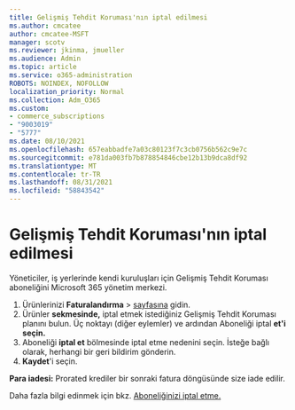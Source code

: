 ```yaml
---
title: Gelişmiş Tehdit Koruması'nın iptal edilmesi
ms.author: cmcatee
author: cmcatee-MSFT
manager: scotv
ms.reviewer: jkinma, jmueller
ms.audience: Admin
ms.topic: article
ms.service: o365-administration
ROBOTS: NOINDEX, NOFOLLOW
localization_priority: Normal
ms.collection: Adm_O365
ms.custom:
- commerce_subscriptions
- "9003019"
- "5777"
ms.date: 08/10/2021
ms.openlocfilehash: 657eabbadfe7a03c80123f7c3cb0756b562c9e7c
ms.sourcegitcommit: e781da003fb7b878854846cbe12b13b9dca8df92
ms.translationtype: MT
ms.contentlocale: tr-TR
ms.lasthandoff: 08/31/2021
ms.locfileid: "58843542"
---
```

# <a name="cancel-advanced-threat-protection"></a>Gelişmiş Tehdit Koruması'nın iptal edilmesi

Yöneticiler, iş yerlerinde kendi kuruluşları için Gelişmiş Tehdit Koruması aboneliğini Microsoft 365 yönetim merkezi.

1. Ürünlerinizi **Faturalandırma**  >  [sayfasına](https://go.microsoft.com/fwlink/p/?linkid=842054) gidin.
2. Ürünler **sekmesinde,** iptal etmek istediğiniz Gelişmiş Tehdit Koruması planını bulun. Üç noktayı (diğer eylemler) ve ardından Aboneliği iptal **et'i seçin.**
3. Aboneliği **iptal et** bölmesinde iptal etme nedenini seçin. İsteğe bağlı olarak, herhangi bir geri bildirim gönderin.
4. **Kaydet**'i seçin.

**Para iadesi:** Prorated krediler bir sonraki fatura döngüsünde size iade edilir.

Daha fazla bilgi edinmek için bkz. [Aboneliğinizi iptal etme.](https://docs.microsoft.com/microsoft-365/commerce/subscriptions/cancel-your-subscription)